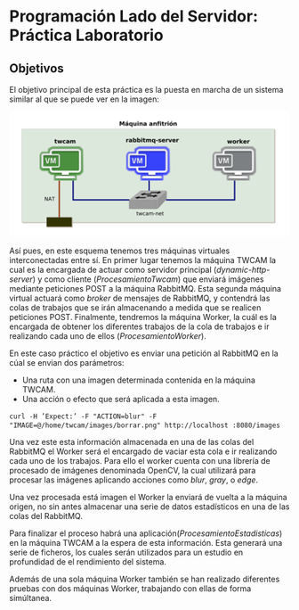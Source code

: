 # Programación Lado del Servidor: Práctica Laboratorio

## Objetivos
El objetivo principal de esta práctica es la puesta en marcha de un sistema similar al que se puede ver en la imagen:

![](https://github.com/DarwinGonzalez/laboratorioServidor/blob/master/datosEstadisticos/images/esquema.png?raw=true)

Así pues, en este esquema tenemos tres máquinas virtuales interconectadas entre sí. En primer lugar tenemos la máquina TWCAM la cual es la encargada de actuar como servidor principal (*dynamic-http-server*) y como cliente (*ProcesamientoTwcam*) que enviará imágenes mediante peticiones POST a la máquina RabbitMQ. Esta segunda máquina virtual actuará como *broker* de mensajes de RabbitMQ, y contendrá las colas de trabajos que se irán almacenando a medida que se realicen peticiones POST. Finalmente, tendremos la máquina Worker, la cuál es la encargada de obtener los diferentes trabajos de la cola de trabajos e ir realizando cada uno de ellos (*ProcesamientoWorker*).

En este caso práctico el objetivo es enviar una petición al RabbitMQ en la cúal se envian dos parámetros:

* Una ruta con una imagen determinada contenida en la máquina TWCAM.
* Una acción o efecto que será aplicada a esta imagen.

```
curl -H ’Expect:’ -F "ACTION=blur" -F "IMAGE=@/home/twcam/images/borrar.png" http://localhost :8080/images
```

Una vez este esta información almacenada en una de las colas del RabbitMQ el Worker será el encargado de vaciar esta cola e ir realizando cada uno de los trabajos. Para ello el worker cuenta con una librería de procesado de imágenes denominada OpenCV, la cual utilizará para procesar las imágenes aplicando acciones como *blur*, *gray*, o *edge*.

Una vez procesada está imagen el Worker la enviará de vuelta a la máquina origen, no sin antes almacenar una serie de datos estadísticos en una de las colas del RabbitMQ.

Para finalizar el proceso habrá una aplicación(*ProcesamientoEstadisticas*) en la máquina TWCAM a la espera de esta información. Esta generará una serie de ficheros, los cuales serán utilizados para un estudio en profundidad de el rendimiento del sistema.

Además de una sola máquina Worker también se han realizado diferentes pruebas con dos máquinas Worker, trabajando con ellas de forma simúltanea.
